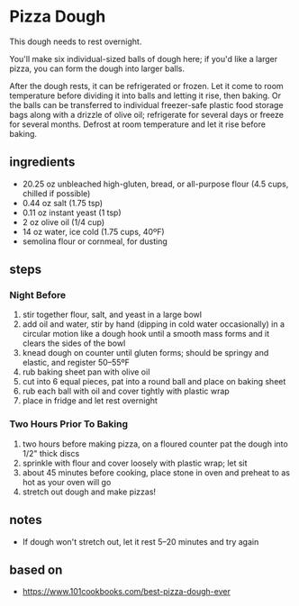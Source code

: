 <!-- recipe-style = washington-post -->
# Pizza Dough

This dough needs to rest overnight.

You'll make six individual-sized balls of dough here; if you'd like a larger pizza, you can form the dough into larger balls.

After the dough rests, it can be refrigerated or frozen. Let it come to room temperature before dividing it into balls and letting it rise, then baking. Or the balls can be transferred to individual freezer-safe plastic food storage bags along with a drizzle of olive oil; refrigerate for several days or freeze for several months. Defrost at room temperature and let it rise before baking.

## ingredients
* 20.25 oz unbleached high-gluten, bread, or all-purpose flour (4.5 cups, chilled if possible)  
* 0.44 oz salt (1.75 tsp)  
* 0.11 oz instant yeast (1 tsp)  
* 2 oz olive oil (1/4 cup)  
* 14 oz water, ice cold (1.75 cups, 40ºF)  
* semolina flour or cornmeal, for dusting  

## steps

### Night Before

1. stir together flour, salt, and yeast in a large bowl  
2. add oil and water, stir by hand (dipping in cold water occasionally) in a circular motion like a dough hook until a smooth mass forms and it clears the sides of the bowl  
3. knead dough on counter until gluten forms; should be springy and elastic, and register 50–55ºF  
4. rub baking sheet pan with olive oil  
4. cut into 6 equal pieces, pat into a round ball and place on baking sheet  
5. rub each ball with oil and cover tightly with plastic wrap  
6. place in fridge and let rest overnight  

### Two Hours Prior To Baking
1. two hours before making pizza, on a floured counter pat the dough into 1/2" thick discs  
2. sprinkle with flour and cover loosely with plastic wrap; let sit  
3. about 45 minutes before cooking, place stone in oven and preheat to as hot as your oven will go  
4. stretch out dough and make pizzas!  

## notes
* If dough won't stretch out, let it rest 5–20 minutes and try again  

## based on
* https://www.101cookbooks.com/best-pizza-dough-ever  

